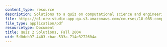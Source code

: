 ```yaml
---
content_type: resource
description: Solutions to a quiz on computational science and engineering.
file: https://ol-ocw-studio-app-qa.s3.amazonaws.com/courses/18-085-computational-science-and-engineering-i-fall-2008/5d0deb974403cbae533a714e3272604a_q2sols18085f04.pdf
file_type: application/pdf
resourcetype: Document
title: Quiz 2 Solutions, Fall 2004
uid: 5d0deb97-4403-cbae-533a-714e3272604a
---
```

